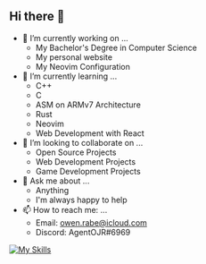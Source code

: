 ## Hi there 👋

<!--
**AgentOJR/AgentOJR** is a ✨ _special_ ✨ repository because its `README.md` (this file) appears on your GitHub profile.
-->

- 🔭 I’m currently working on ...
    - My Bachelor's Degree in Computer Science
    - My personal website
    - My Neovim Configuration
- 🌱 I’m currently learning ...
    - C++
    - C
    - ASM on ARMv7 Architecture
    - Rust
    - Neovim
    - Web Development with React
- 👯 I’m looking to collaborate on ...
    - Open Source Projects
    - Web Development Projects
    - Game Development Projects
- 💬 Ask me about ...
    - Anything
    - I'm always happy to help
- 📫 How to reach me: ...
    - Email: owen.rabe@icloud.com
    - Discord: AgentOJR#6969
    
[![My Skills](https://skillicons.dev/icons?i=neovim,python,arch,c,git,ts,html,css,java)](https://skillicons.dev)
